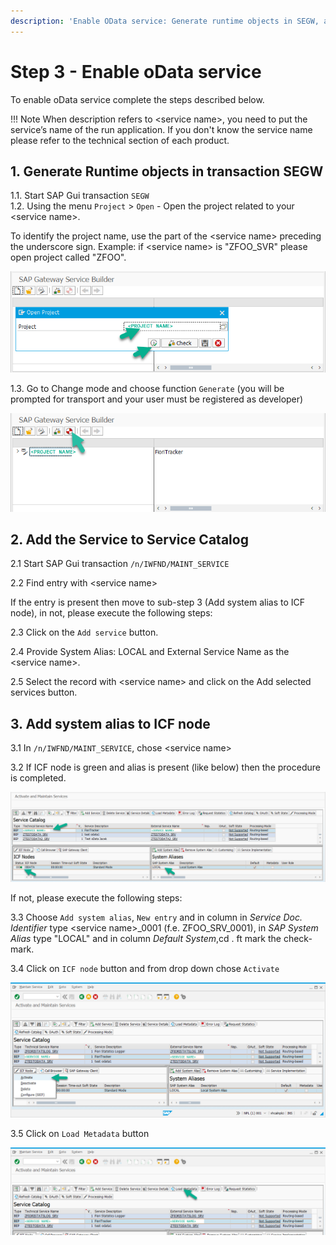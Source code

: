 ```yaml
---
description: 'Enable OData service: Generate runtime objects in SEGW, add service to catalog in /n/IWFND/MAINT_SERVICE, add system alias to ICF node and activate.'
---
```

# Step 3 - Enable oData service

To enable oData service complete the steps described below. 

!!! Note
    When description refers to &lt;service name&gt;, you need to put the service’s name of the run application. If you don't know the service name please refer to the technical section of each product.

## 1. Generate Runtime objects in transaction SEGW

1.1. Start SAP Gui transaction `SEGW`<br>
1.2. Using the menu `Project` > `Open` - Open the project related to your &lt;service name&gt;. 

To identify the project name, use the part of the &lt;service name&gt; preceding the underscore sign. Example: if &lt;service name&gt; is "ZFOO_SVR" please open project called "ZFOO".

[![](res/segw.png)](res/segw.png)

1.3. Go to Change mode and choose function `Generate` (you will be prompted for transport and your user must be registered as developer)

[![](res/segw_gen.png)](res/segw_gen.png)

## 2. Add the Service to Service Catalog

2.1 Start SAP Gui transaction `/n/IWFND/MAINT_SERVICE`

2.2 Find entry with &lt;service name&gt;

If the entry is present then move to sub-step 3 (Add system alias to ICF node), in not, please execute the following steps:

2.3 Click on the `Add service` button.

2.4 Provide System Alias: LOCAL and External Service Name as the &lt;service name&gt;.

2.5 Select the record with &lt;service name&gt; and click on the Add selected services button.

## 3. Add system alias to ICF node

3.1 In `/n/IWFND/MAINT_SERVICE`, chose &lt;service name&gt;

3.2 If ICF node is green and alias is present (like below) then the procedure is completed.

[![](res/maint-service.png)](res/maint-service.png)

If not, please execute the following steps:

3.3 Choose `Add system alias`, `New entry` and in column in *Service Doc. Identifier* type &lt;service name&gt;_0001 (f.e. ZFOO_SRV_0001), in *SAP System Alias* type "LOCAL" and in column *Default System*,cd . ft mark the check-mark.

3.4 Click on `ICF node` button and from drop down chose `Activate`

[![](res/maint-service-icf.png)](res/maint-service-icf.png) 

3.5 Click on `Load Metadata` button

[![](res/maint-service-meta.png)](res/maint-service-meta.png) 